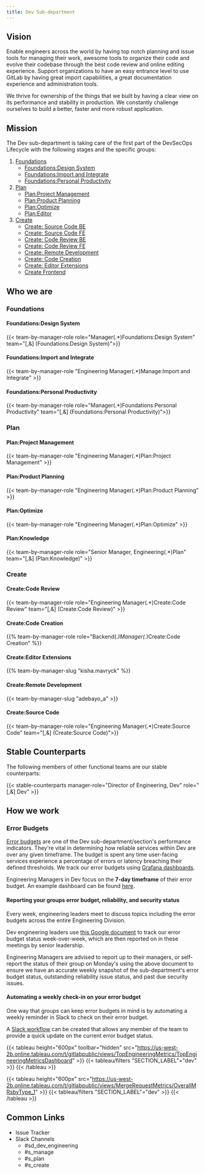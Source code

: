 ```yaml
---
title: Dev Sub-department
---
```


## Vision

Enable engineers across the world by having top notch planning and issue tools for managing their work, awesome tools to organize their code and evolve their codebase through the best code review and online editing experience.
Support organizations to have an easy entrance level to use GitLab by having great import capabilities, a great documentation experience and administration tools.

We thrive for ownership of the things that we built by having a clear view on its performance and stability in production. We constantly challenge ourselves to build a better, faster and more robust application.

## Mission

The Dev sub-department is taking care of the first part of the DevSecOps Lifecycle with the following stages and the specific groups:

1. [Foundations](/handbook/product/categories/#foundations-stage)
    - [Foundations:Design System](/handbook/engineering/development/dev/foundations/design-system)
    - [Foundations:Import and Integrate](/handbook/engineering/development/dev/foundations/import-and-integrate)
    - [Foundations:Personal Productivity](/handbook/engineering/development/dev/foundations/personal-productivity)
1. [Plan](/handbook/product/categories/#plan-stage)
    - [Plan:Project Management](/handbook/engineering/development/dev/plan/project-management/)
    - [Plan:Product Planning](/handbook/engineering/development/dev/plan/product-planning/)
    - [Plan:Optimize](/handbook/engineering/development/analytics/monitor/optimize)
    - [Plan:Editor](/handbook/engineering/development/dev/plan/editor/)
1. [Create](/handbook/product/categories/#create-stage)
    - [Create: Source Code BE](/handbook/engineering/development/dev/create/source-code/backend/)
    - [Create: Source Code FE](/handbook/engineering/development/dev/create/source-code/frontend/)
    - [Create: Code Review BE](/handbook/engineering/development/dev/create/code-review/backend/)
    - [Create: Code Review FE](/handbook/engineering/development/dev/create/code-review/frontend/)
    - [Create: Remote Development](/handbook/engineering/development/dev/create/remote-development/)
    - [Create: Code Creation](/handbook/engineering/development/dev/create/code-creation/)
    - [Create: Editor Extensions](/handbook/engineering/development/dev/create/editor-extensions/)
    - [Create Frontend](/handbook/engineering/frontend/create/)

## Who we are

### Foundations

#### Foundations:Design System

{{< team-by-manager-role role="Manager(.*)Foundations:Design System" team="[,&] (Foundations:Design System)">}}

#### Foundations:Import and Integrate

{{< team-by-manager-role "Engineering Manager(.*)Manage:Import and Integrate" >}}

#### Foundations:Personal Productivity

{{< team-by-manager-role role="Manager(.*)Foundations:Personal Productivity" team="[,&] (Foundations:Personal Productivity)">}}

### Plan

#### Plan:Project Management

{{< team-by-manager-role "Engineering Manager(.*)Plan:Project Management" >}}

#### Plan:Product Planning

{{< team-by-manager-role "Engineering Manager(.*)Plan:Product Planning" >}}

#### Plan:Optimize

{{< team-by-manager-role "Engineering Manager(.*)Plan:Optimize" >}}

#### Plan:Knowledge

{{< team-by-manager-role role="Senior Manager, Engineering(.*)Plan" team="[,&] (Plan:Knowledge)" >}}

### Create

#### Create:Code Review

{{< team-by-manager-role role="Engineering Manager(.*)Create:Code Review" team="[,&] (Create:Code Review)" >}}

#### Create:Code Creation

{{% team-by-manager-role role="Backend(.*)Manager(.*)Create:Code Creation" %}}

#### Create:Editor Extensions

{{% team-by-manager-slug "kisha.mavryck" %}}

#### Create:Remote Development

{{< team-by-manager-slug "adebayo_a" >}}

#### Create:Source Code

{{< team-by-manager-role role="Engineering Manager(.*)Create:Source Code" team="[,&] (Create:Source Code)">}}

## Stable Counterparts

The following members of other functional teams are our stable counterparts:

{{< stable-counterparts manager-role="Director of Engineering, Dev" role="[,&] Dev" >}}

## How we work

### Error Budgets

[Error budgets](/handbook/engineering/error-budgets/) are one of the Dev sub-department/section's performance indicators. They're vital in determining how reliable services within Dev are over any given timeframe. The budget is spent any time user-facing services experience a percentage of errors or latency breaching their defined thresholds. We track our error budgets using [Grafana dashboards](https://dashboards.gitlab.net/d/stage-groups-detail-compliance/stage-groups-compliance-group-error-budget-detail?orgId=1&from=now-7d&to=now&search=open&folder=current).

Engineering Managers in Dev focus on the **7-day timeframe** of their error budget. An example dashboard can be found [here](https://dashboards.gitlab.net/d/stage-groups-detail-compliance/stage-groups-compliance-group-error-budget-detail?orgId=1&from=now-7d&to=now).

#### Reporting your groups error budget, reliability, and security status

Every week, engineering leaders meet to discuss topics including the error budgets across the entire Engineering Division.

Dev engineering leaders use [this Google document](https://docs.google.com/document/d/1Bef644PX8C5zq1CrbNwcg7SoAxUY2WyOKyXVwXlbMmk/edit) to track our error budget status week-over-week, which are then reported on in these meetings by senior leadership.

Engineering Managers are advised to report up to their managers, or self-report the status of their group on Monday's using the above document to ensure we have an accurate weekly snapshot of the sub-department's error budget status, outstanding reliability issue status, and past due security issues.

#### Automating a weekly check-in on your error budget

One way that groups can keep error budgets in mind is by automating a weekly reminder in Slack to check on their error budget.

A [Slack workflow](https://gitlab.com/gitlab-com/gl-infra/scalability/-/snippets/2299544) can be created that allows any member of the team to provide a quick update on the current error budget status.

{{< tableau height="600px" toolbar="hidden" src="https://us-west-2b.online.tableau.com/t/gitlabpublic/views/TopEngineeringMetrics/TopEngineeringMetricsDashboard" >}}
  {{< tableau/filters "SECTION_LABEL"="dev" >}}
{{< /tableau >}}

{{< tableau height="600px" src="https://us-west-2b.online.tableau.com/t/gitlabpublic/views/MergeRequestMetrics/OverallMRsbyType_1" >}}
  {{< tableau/filters "SECTION_LABEL"="dev" >}}
{{< /tableau >}}

## Common Links

- Issue Tracker
- Slack Channels
  - #sd_dev_engineering
  - #s_manage
  - #s_plan
  - #s_create

